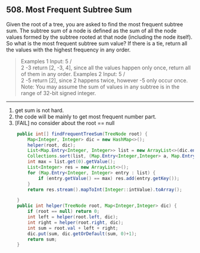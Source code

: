 ## 508. Most Frequent Subtree Sum

Given the root of a tree, you are asked to find the most frequent subtree sum. The subtree sum of a node is defined as the sum of all the node values formed by the subtree rooted at that node (including the node itself). So what is the most frequent subtree sum value? If there is a tie, return all the values with the highest frequency in any order.

>Examples 1
Input:
  5
 /  \
2   -3
return [2, -3, 4], since all the values happen only once, return all of them in any order.
Examples 2
Input:
  5
 /  \
2   -5
return [2], since 2 happens twice, however -5 only occur once.
Note: You may assume the sum of values in any subtree is in the range of 32-bit signed integer.

---
1. get sum is not hard.
2. the code will be mainly to get most frequent number part.
3. [FAIL] no consider about the root == null


```java
    public int[] findFrequentTreeSum(TreeNode root) {
        Map<Integer, Integer> dic = new HashMap<>();
        helper(root, dic);
        List<Map.Entry<Integer, Integer>> list = new ArrayList<>(dic.entrySet());
        Collections.sort(list, (Map.Entry<Integer,Integer> a, Map.Entry<Integer, Integer> b) -> b.getValue() - a.getValue());
        int max = list.get(0).getValue();
        List<Integer> res = new ArrayList<>();
        for (Map.Entry<Integer, Integer> entry : list) {
            if (entry.getValue() == max) res.add(entry.getKey());
        }
        return res.stream().mapToInt(Integer::intValue).toArray();

    }
    public int helper(TreeNode root, Map<Integer,Integer> dic) {
        if (root == null) return 0;
        int left = helper(root.left, dic);
        int right = helper(root.right, dic);
        int sum = root.val + left + right;
        dic.put(sum, dic.getOrDefault(sum, 0)+1);
        return sum;
    }
```